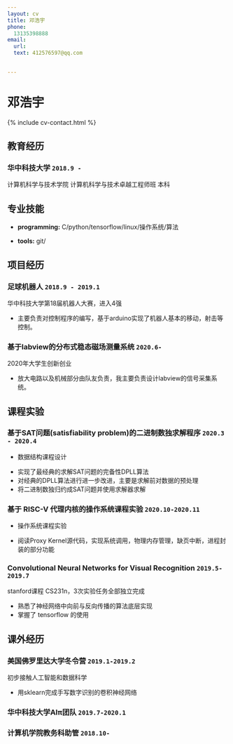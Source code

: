```yaml
---
layout: cv
title: 邓浩宇
phone:
  13135398888
email:
  url: 
  text: 412576597@qq.com

  
---
```



#  邓浩宇

<!--
include contact information from the front matter
Supported arguments:
    - homepage: url, text
    - phone
    - email
-->

{% include cv-contact.html %}

##  教育经历

### **华中科技大学** `2018.9 -`
计算机科学与技术学院 计算机科学与技术卓越工程师班 本科


## 专业技能
- **programming:** C/python/tensorflow/linux/操作系统/算法

- **tools:** git/

## 项目经历

### **足球机器人** `2018.9 - 2019.1`
华中科技大学第18届机器人大赛，进入4强
- 主要负责对控制程序的编写，基于arduino实现了机器人基本的移动，射击等控制。

### **基于labview的分布式稳态磁场测量系统** `2020.6-`
2020年大学生创新创业
- 放大电路以及机械部分由队友负责，我主要负责设计labview的信号采集系统。

## 课程实验
### **基于SAT问题(satisfiability problem)的二进制数独求解程序** `2020.3 - 2020.4`
- 数据结构课程设计
* 实现了最经典的求解SAT问题的完备性DPLL算法
* 对经典的DPLL算法进行进一步改进，主要是求解前对数据的预处理
* 将二进制数独归约成SAT问题并使用求解器求解

### **基于 RISC-V 代理内核的操作系统课程实验** `2020.10-2020.11`
- 操作系统课程实验
* 阅读Proxy Kernel源代码，实现系统调用，物理内存管理，缺页中断，进程封装的部分功能

### **Convolutional Neural Networks for Visual Recognition** `2019.5-2019.7`
stanford课程 CS231n，3次实验任务全部独立完成
- 熟悉了神经网络中向前与反向传播的算法底层实现
- 掌握了 tensorflow 的使用


## 课外经历
### **美国佛罗里达大学冬令营** `2019.1-2019.2`
初步接触人工智能和数据科学
- 用sklearn完成手写数字识别的卷积神经网络

### **华中科技大学AIπ团队** `2019.7-2020.1`

### **计算机学院教务科助管**  `2018.10-`

<!-- ### Footer

Last updated: May 2020 -->
